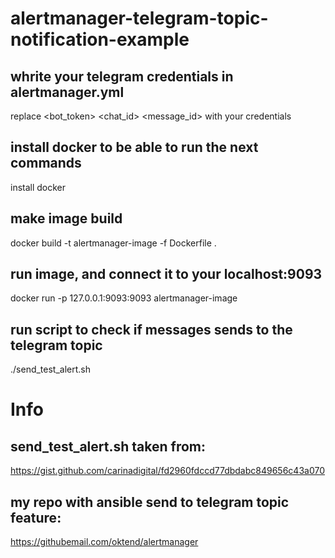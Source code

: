 # alertmanager-telegram-topic-notification-example

## whrite your telegram credentials in alertmanager.yml
replace <bot_token> <chat_id> <message_id> with your credentials

## install docker to be able to run the next commands
install docker

## make image build
docker build -t alertmanager-image -f Dockerfile .

## run image, and connect it to your localhost:9093
docker run -p 127.0.0.1:9093:9093 alertmanager-image

## run script to check if messages sends to the telegram topic
./send_test_alert.sh 

# Info
## send_test_alert.sh taken from: 
https://gist.github.com/carinadigital/fd2960fdccd77dbdabc849656c43a070

## my repo with ansible send to telegram topic feature:
https://githubemail.com/oktend/alertmanager